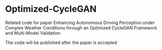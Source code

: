 # Optimized-CycleGAN
Related code for paper Enhancing Autonomous Driving Perception under Complex Weather Conditions through an Optimized CycleGAN Framework and Multi-Model Validation


The code will be published after the paper is accepted
